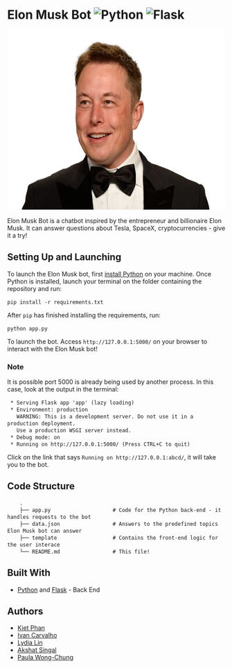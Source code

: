 # Elon Musk Bot ![Python](https://img.shields.io/badge/python-3670A0?logo=python&logoColor=ffdd54) ![Flask](https://img.shields.io/badge/flask-%23000.svg?logo=flask&logoColor=white)

<p align="center"> 
<img width="620" height="414" src="static/img/ElonMusk.png">
</p>

Elon Musk Bot is a chatbot inspired by the entrepreneur and billionaire Elon Musk. It can answer questions about Tesla, SpaceX, cryptocurrencies - give it a try!

## Setting Up and Launching

To launch the Elon Musk bot, first [install Python](https://realpython.com/installing-python/) on your machine. Once Python is installed, launch your terminal on the folder containing the repository and run:

```
pip install -r requirements.txt
```

After `pip` has finished installing the requirements, run:

```
python app.py
```

To launch the bot. Access `http://127.0.0.1:5000/` on your browser to interact with the Elon Musk bot!

### Note

It is possible port 5000 is already being used by another process. In this case, look at the output in the terminal:

```
 * Serving Flask app 'app' (lazy loading)
 * Environment: production
   WARNING: This is a development server. Do not use it in a production deployment.
   Use a production WSGI server instead.
 * Debug mode: on
 * Running on http://127.0.0.1:5000/ (Press CTRL+C to quit)
```

Click on the link that says `Running on http://127.0.0.1:abcd/`, it will take you to the bot.

## Code Structure

```
    .
    ├── app.py                    # Code for the Python back-end - it handles requests to the bot
    ├── data.json                 # Answers to the predefined topics Elon Musk bot can answer
    ├── template                  # Contains the front-end logic for the user interace
    └── README.md                 # This file!
```

## Built With

* [Python](https://www.python.org/) and [Flask](https://flask.palletsprojects.com/en/2.0.x/) - Back End

## Authors

- [Kiet Phan](https://github.com/ketphan02)
- [Ivan Carvalho](https://github.com/IvanIsCoding)
- [Lydia Lin](https://github.com/yuqi88)
- [Akshat Singal](https://github.com/aksingal-dev)
- [Paula Wong-Chung](https://github.com/KafkaNoNeko)

